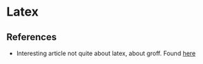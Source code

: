 # Latex


## References

- Interesting article not quite about latex, about groff. Found [here](https://stephenramsay.net/posts/groff-mom.html)
